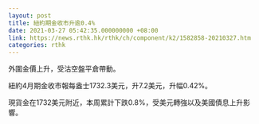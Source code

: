 ```yaml
---
layout: post
title: 紐約期金收市升逾0.4%
date: 2021-03-27 05:42:35.000000000 +08:00
link: https://news.rthk.hk/rthk/ch/component/k2/1582858-20210327.htm
categories: rthk
---
```


外圍金價上升，受沽空盤平倉帶動。

紐約4月期金收市報每盎士1732.3美元，升7.2美元，升幅0.42%。

現貨金在1732美元附近，本周累計下跌0.8%，受美元轉強以及美國債息上升影響。
